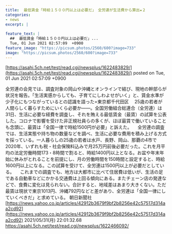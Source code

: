 ```yaml
---
title:  最低賃金「時給１５００円以上は必要だ」　全労連が生活費から算出★２ 
categories:
- news
excerpt: |
  
feature_text: |
  ##  最低賃金「時給１５００円以上は必要だ」...
  Tue, 01 Jun 2021 02:57:09  +0900
feature_image: "https://picsum.photos/2560/600?image=733"
image: "https://picsum.photos/2560/600?image=733"
---
```


[https://asahi.5ch.net/test/read.cgi/newsplus/1622483829/](https://asahi.5ch.net/test/read.cgi/newsplus/1622483829/)
posted on Tue, 01 Jun 2021 02:57:09  +0900

<!--more-->

全労連の会見では、調査対象の岡山や沖縄とオンラインで結び、現地の幹部らが状況を報告。「生活実感からしても、子育てにしわよせがいく」と、賃金水準が少子化にもつながっているとの認識を語った=東京都千代田区 　25歳の若者が人間らしく暮らすためにいくら必要か——。全国労働組合総連合（全労連）は31日、生活に必要な経費を調査し、それを賄える最低賃金（最賃）の試算を公表した。コロナで影響を受けた非正規社員らの多くが、ほぼ最賃で働いていることも念頭に、最賃は「全国一律で時給1500円が必要」と訴えた。 　全労連の調査では、生活実態や持ち物の数量などを調べ、生活に必要な費用を積み上げる方式を採っている。一人暮らしの25歳の若者は水戸、長野、岡山、那覇の4市で2020年、いずれも税・社会保険料込みで月25万円前後必要だった。これを月平均の法定労働時間173・8時間で割ると、時給1400円以上となる。お盆や年末年始に休みがとれることを前提にし、月の労働時間を150時間と設定すると、時給1600円以上になる。この試算を受けて、全労連は1500円以上が必要だとしている。 　これまでの調査でも、地方は大都市に比べて住居費は低いが、生活の足である自動車などにかかる交通費は上回る傾向にある。またチェーン店の発達などで、食費に変化は見られない。合計すると、地域差はあまり大きくない。ただ最賃は現状で東京1013円、沖縄792円などと差があり、全労連は「全国一律にしていくべきだ」と求めている。 朝日新聞社 [https://news.yahoo.co.jp/articles/42912b3679f9bf2b8256e42c57517d314aa2cd92](https://news.yahoo.co.jp/articles/42912b3679f9bf2b8256e42c57517d314aa2cd92) 2021/05/31(月) 22:01:32.68 https://asahi.5ch.net/test/read.cgi/newsplus/1622466092/
